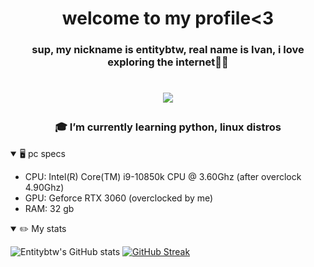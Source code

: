 <h1 align="center">welcome to my profile<3</h1>
<div align="center">
<h3 align="center">sup, my nickname is entitybtw, real name is Ivan, i love exploring the internet👨‍💻</h3>
<h1 align="center"> </h1>
<a href="https://steamcommunity.com/id/entitybtw" target="_blank">
    <img src="https://img.shields.io/badge/Steam-171A21?style=for-the-badge&logo=steam&logoColor=white" style="margin-bottom: 5px;"/>
</a>
</div>
<h3 align="center">🎓 I’m currently learning python, linux distros</h3>
<details open>
  <summary>🖥️ pc specs</summary>
  
  - CPU: Intel(R) Core(TM) i9-10850k CPU @ 3.60Ghz (after overclock 4.90Ghz)
  - GPU: Geforce RTX 3060 (overclocked by me)
  - RAM: 32 gb
    
<details open>
  <summary>✏️ My stats</summary>
    
![Entitybtw's GitHub stats](https://github-readme-stats.vercel.app/api?username=entitybtw&theme=gruvbox&show_icons=true)
[![GitHub Streak](http://github-readme-streak-stats.herokuapp.com?user=entitybtw&theme=gruvbox)](https://git.io/streak-stats)


